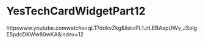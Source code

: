 # YesTechCardWidgetPart12
 httpswww.youtube.comwatchv=qLT7ddkvZkg&list=PL1JrLEBAapUWv_JSolgE5pdcDKWw80wKA&index=12

